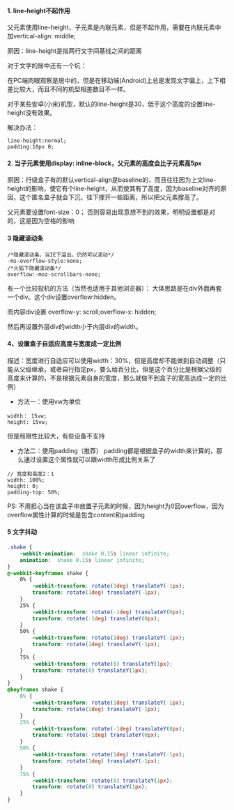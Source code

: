 #### 1. line-height不起作用

父元素使用line-height，子元素是内联元素，但是不起作用，需要在内联元素中加vertical-align: middle;

原因：line-height是指两行文字间基线之间的距离

对于文字的居中还有一个坑：

在PC端肉眼观察是居中的，但是在移动端(Android)上总是发现文字偏上，上下相差比较大，而且不同的机型相差数目不一样。

对于某些安卓(小米)机型，默认的line-height是30，低于这个高度的设置line-height没有效果。

解决办法：
```
line-height:normal; 
padding:10px 0; 
```




#### 2. 当子元素使用display: inline-block，父元素的高度会比子元素高5px
原因：行级盒子有的默认vertical-align是baseline的，而且往往因为上文line-height的影响，使它有个line-height，从而使其有了高度，因为baseline对齐的原因，这个匿名盒子就会下沉，往下撑开一些距离，所以把父元素撑高了。

父元素要设置font-size：0；
否则容易出现意想不到的效果，明明设置都是对的，这是因为空格的影响

#### 3 隐藏滚动条

```
/*隐藏滚动条，当IE下溢出，仍然可以滚动*/
-ms-overflow-style:none;
/*火狐下隐藏滚动条*/
overflow:-moz-scrollbars-none;
```
有一个比较投机的方法（当然也适用于其他浏览器）：
大体思路是在div外面再套一个div。这个div设置overflow:hidden。  

而内容div设置 overflow-y: scroll;overflow-x: hidden;

然后再设置外层div的width小于内层div的width。


#### 4、设置盒子自适应高度与宽度成一定比例
描述：宽度进行自适应可以使用width：30%，但是高度却不能做到自动调整（只能从父级继承，或者自行指定px，要么给百分比，但是这个百分比是根据父级的高度来计算的，不是根据元素自身的宽度，那么就做不到盒子的宽高达成一定的比例）
- 方法一：使用vw为单位

```
width： 15vw;
height: 15vw;
```
但是局限性比较大，有些设备不支持

- 方法二：使用padding（推荐）
padding都是根据盒子的width来计算的，那么通过设置这个属性就可以跟width形成比例关系了

```
// 宽度和高度2：1
width: 100%;
height: 0;
padding-top: 50%;
```
PS: 不用担心当在该盒子中放置子元素的时候，因为height为0回overflow，因为overflow属性计算的时候是包含content和padding


#### 5 文字抖动

```css
.shake {
    -webkit-animation:  shake 0.15s linear infinite;
    animation:  shake 0.15s linear infinite;
}
@-webkit-keyframes shake {
    0% {
        -webkit-transform: rotate(1deg) translateY(-1px);
        transform: rotate(1deg) translateY(-1px);
    }
    25% {
        -webkit-transform: rotate(-1deg) translateY(0px);
        transform: rotate(-1deg) translateY(0px);
    }
    50% {
        -webkit-transform: rotate(1deg) translateY(-1px);
        transform: rotate(1deg) translateY(-1px);
    }
    75% {
        -webkit-transform: rotate(0) translateY(1px);
        transform: rotate(0) translateY(1px);
    }
}
@keyframes shake {
    0% {
        -webkit-transform: rotate(1deg) translateY(-1px);
        transform: rotate(1deg) translateY(-1px);
    }
    25% {
        -webkit-transform: rotate(-1deg) translateY(0px);
        transform: rotate(-1deg) translateY(0px);
    }
    50% {
        -webkit-transform: rotate(1deg) translateY(-1px);
        transform: rotate(1deg) translateY(-1px);
    }
    75% {
        -webkit-transform: rotate(0) translateY(1px);
        transform: rotate(0) translateY(1px);
    }
}
```
